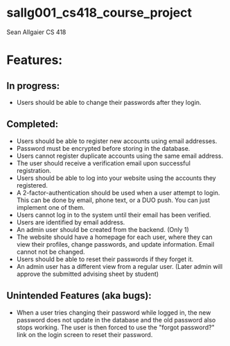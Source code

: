 # sallg001_cs418_course_project

Sean Allgaier
CS 418


# Features:

## In progress:
* Users should be able to change their passwords after they login.

## Completed:
* Users should be able to register new accounts using email addresses.
* Password must be encrypted before storing in the database.
* Users cannot register duplicate accounts using the same email address.
* The user should receive a verification email upon successful registration.
* Users should be able to log into your website using the accounts they registered.
* A 2-factor-authentication should be used when a user attempt to login. This can be done by email, phone text, or a DUO push. You can just implement one of them.
* Users cannot log in to the system until their email has been verified.
* Users are identified by email address.
* An admin user should be created from the backend. (Only 1)
* The website should have a homepage for each user, where they can view their profiles, change passwords, and update information. Email cannot not be changed.
* Users should be able to reset their passwords if they forget it.
* An admin user has a different view from a regular user. (Later admin will approve the submitted advising sheet by student)

## Unintended Features (aka bugs):
* When a user tries changing their password while logged in, the new password does not update in the database and the old password also stops working. The user is then forced to use the "forgot password?" link on the login screen to reset their password.

